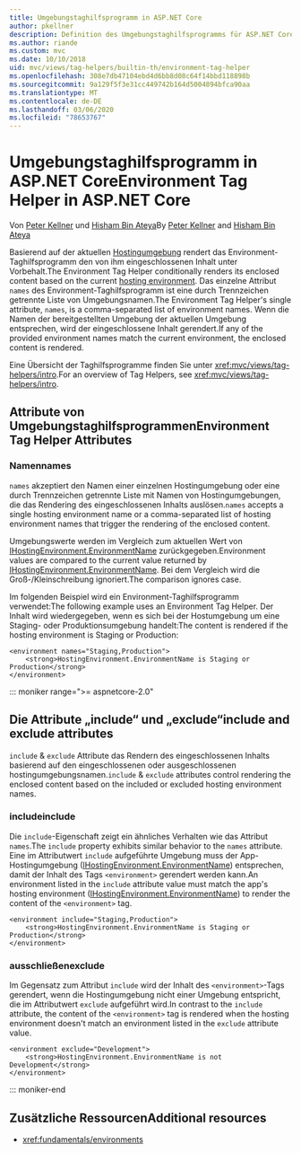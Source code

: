 ```yaml
---
title: Umgebungstaghilfsprogramm in ASP.NET Core
author: pkellner
description: Definition des Umgebungstaghilfsprogramms für ASP.NET Core, einschließlich aller Eigenschaften
ms.author: riande
ms.custom: mvc
ms.date: 10/10/2018
uid: mvc/views/tag-helpers/builtin-th/environment-tag-helper
ms.openlocfilehash: 308e7db47104ebd4d6bb8d08c64f14bbd118898b
ms.sourcegitcommit: 9a129f5f3e31cc449742b164d5004894bfca90aa
ms.translationtype: MT
ms.contentlocale: de-DE
ms.lasthandoff: 03/06/2020
ms.locfileid: "78653767"
---
```

# <a name="environment-tag-helper-in-aspnet-core"></a><span data-ttu-id="654b1-103">Umgebungstaghilfsprogramm in ASP.NET Core</span><span class="sxs-lookup"><span data-stu-id="654b1-103">Environment Tag Helper in ASP.NET Core</span></span>

<span data-ttu-id="654b1-104">Von [Peter Kellner](https://peterkellner.net) und [Hisham Bin Ateya](https://twitter.com/hishambinateya)</span><span class="sxs-lookup"><span data-stu-id="654b1-104">By [Peter Kellner](https://peterkellner.net) and [Hisham Bin Ateya](https://twitter.com/hishambinateya)</span></span>

<span data-ttu-id="654b1-105">Basierend auf der aktuellen [Hostingumgebung](xref:fundamentals/environments) rendert das Environment-Taghilfsprogramm den von ihm eingeschlossenen Inhalt unter Vorbehalt.</span><span class="sxs-lookup"><span data-stu-id="654b1-105">The Environment Tag Helper conditionally renders its enclosed content based on the current [hosting environment](xref:fundamentals/environments).</span></span> <span data-ttu-id="654b1-106">Das einzelne Attribut `names` des Environment-Taghilfsprogramm ist eine durch Trennzeichen getrennte Liste von Umgebungsnamen.</span><span class="sxs-lookup"><span data-stu-id="654b1-106">The Environment Tag Helper's single attribute, `names`, is a comma-separated list of environment names.</span></span> <span data-ttu-id="654b1-107">Wenn die Namen der bereitgestellten Umgebung der aktuellen Umgebung entsprechen, wird der eingeschlossene Inhalt gerendert.</span><span class="sxs-lookup"><span data-stu-id="654b1-107">If any of the provided environment names match the current environment, the enclosed content is rendered.</span></span>

<span data-ttu-id="654b1-108">Eine Übersicht der Taghilfsprogramme finden Sie unter <xref:mvc/views/tag-helpers/intro>.</span><span class="sxs-lookup"><span data-stu-id="654b1-108">For an overview of Tag Helpers, see <xref:mvc/views/tag-helpers/intro>.</span></span>

## <a name="environment-tag-helper-attributes"></a><span data-ttu-id="654b1-109">Attribute von Umgebungstaghilfsprogrammen</span><span class="sxs-lookup"><span data-stu-id="654b1-109">Environment Tag Helper Attributes</span></span>

### <a name="names"></a><span data-ttu-id="654b1-110">Namen</span><span class="sxs-lookup"><span data-stu-id="654b1-110">names</span></span>

<span data-ttu-id="654b1-111">`names` akzeptiert den Namen einer einzelnen Hostingumgebung oder eine durch Trennzeichen getrennte Liste mit Namen von Hostingumgebungen, die das Rendering des eingeschlossenen Inhalts auslösen.</span><span class="sxs-lookup"><span data-stu-id="654b1-111">`names` accepts a single hosting environment name or a comma-separated list of hosting environment names that trigger the rendering of the enclosed content.</span></span>

<span data-ttu-id="654b1-112">Umgebungswerte werden im Vergleich zum aktuellen Wert von [IHostingEnvironment.EnvironmentName](xref:Microsoft.AspNetCore.Hosting.IHostingEnvironment.EnvironmentName*) zurückgegeben.</span><span class="sxs-lookup"><span data-stu-id="654b1-112">Environment values are compared to the current value returned by [IHostingEnvironment.EnvironmentName](xref:Microsoft.AspNetCore.Hosting.IHostingEnvironment.EnvironmentName*).</span></span> <span data-ttu-id="654b1-113">Bei dem Vergleich wird die Groß-/Kleinschreibung ignoriert.</span><span class="sxs-lookup"><span data-stu-id="654b1-113">The comparison ignores case.</span></span>

<span data-ttu-id="654b1-114">Im folgenden Beispiel wird ein Environment-Taghilfsprogramm verwendet:</span><span class="sxs-lookup"><span data-stu-id="654b1-114">The following example uses an Environment Tag Helper.</span></span> <span data-ttu-id="654b1-115">Der Inhalt wird wiedergegeben, wenn es sich bei der Hostumgebung um eine Staging- oder Produktionsumgebung handelt:</span><span class="sxs-lookup"><span data-stu-id="654b1-115">The content is rendered if the hosting environment is Staging or Production:</span></span>

```cshtml
<environment names="Staging,Production">
    <strong>HostingEnvironment.EnvironmentName is Staging or Production</strong>
</environment>
```

::: moniker range=">= aspnetcore-2.0"

## <a name="include-and-exclude-attributes"></a><span data-ttu-id="654b1-116">Die Attribute „include“ und „exclude“</span><span class="sxs-lookup"><span data-stu-id="654b1-116">include and exclude attributes</span></span>

<span data-ttu-id="654b1-117">`include` & `exclude` Attribute das Rendern des eingeschlossenen Inhalts basierend auf den eingeschlossenen oder ausgeschlossenen hostingumgebungsnamen.</span><span class="sxs-lookup"><span data-stu-id="654b1-117">`include` & `exclude` attributes control rendering the enclosed content based on the included or excluded hosting environment names.</span></span>

### <a name="include"></a><span data-ttu-id="654b1-118">include</span><span class="sxs-lookup"><span data-stu-id="654b1-118">include</span></span>

<span data-ttu-id="654b1-119">Die `include`-Eigenschaft zeigt ein ähnliches Verhalten wie das Attribut `names`.</span><span class="sxs-lookup"><span data-stu-id="654b1-119">The `include` property exhibits similar behavior to the `names` attribute.</span></span> <span data-ttu-id="654b1-120">Eine im Attributwert `include` aufgeführte Umgebung muss der App-Hostingumgebung ([IHostingEnvironment.EnvironmentName](xref:Microsoft.AspNetCore.Hosting.IHostingEnvironment.EnvironmentName*)) entsprechen, damit der Inhalt des Tags `<environment>` gerendert werden kann.</span><span class="sxs-lookup"><span data-stu-id="654b1-120">An environment listed in the `include` attribute value must match the app's hosting environment ([IHostingEnvironment.EnvironmentName](xref:Microsoft.AspNetCore.Hosting.IHostingEnvironment.EnvironmentName*)) to render the content of the `<environment>` tag.</span></span>

```cshtml
<environment include="Staging,Production">
    <strong>HostingEnvironment.EnvironmentName is Staging or Production</strong>
</environment>
```

### <a name="exclude"></a><span data-ttu-id="654b1-121">ausschließen</span><span class="sxs-lookup"><span data-stu-id="654b1-121">exclude</span></span>

<span data-ttu-id="654b1-122">Im Gegensatz zum Attribut `include` wird der Inhalt des `<environment>`-Tags gerendert, wenn die Hostingumgebung nicht einer Umgebung entspricht, die im Attributwert `exclude` aufgeführt wird.</span><span class="sxs-lookup"><span data-stu-id="654b1-122">In contrast to the `include` attribute, the content of the `<environment>` tag is rendered when the hosting environment doesn't match an environment listed in the `exclude` attribute value.</span></span>

```cshtml
<environment exclude="Development">
    <strong>HostingEnvironment.EnvironmentName is not Development</strong>
</environment>
```

::: moniker-end

## <a name="additional-resources"></a><span data-ttu-id="654b1-123">Zusätzliche Ressourcen</span><span class="sxs-lookup"><span data-stu-id="654b1-123">Additional resources</span></span>

* <xref:fundamentals/environments>
